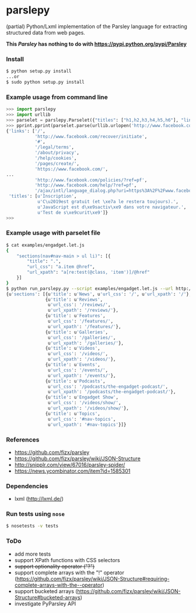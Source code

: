 parslepy
========

(partial) Python/Lxml implementation of the Parsley language for extracting structured data from web pages.

**This *Parsley* has nothing to do with https://pypi.python.org/pypi/Parsley**

### Install ###

```bash
$ python setup.py install
...or
$ sudo python setup.py install
```

### Example usage from command line ###

```python
>>> import parslepy
>>> import urllib
>>> parselet = parslepy.Parselet({"titles": ["h1,h2,h3,h4,h5,h6"], "links": ["a @href"]})
>>> pprint.pprint(parselet.parse(urllib.urlopen('http://www.facebook.com')))
{'links': ['/',
           'http://www.facebook.com/recover/initiate',
           '#',
           '/legal/terms',
           '/about/privacy',
           '/help/cookies',
           '/pages/create/',
           'https://www.facebook.com/',
...
           'http://www.facebook.com/policies/?ref=pf',
           'http://www.facebook.com/help/?ref=pf',
           '/ajax/intl/language_dialog.php?uri=https%3A%2F%2Fwww.facebook.com%2F'],
 'titles': [u'Inscription',
            u'C\u2019est gratuit (et \xe7a le restera toujours).',
            u'JavaScript est d\xe9sactiv\xe9 dans votre navigateur.',
            u'Test de s\xe9curit\xe9']}
>>>
```

### Example usage with parselet file ###


```bash
$ cat examples/engadget.let.js
{
    "sections(nav#nav-main > ul li)": [{
        "title": ".",
        "url_css": "a.item @href",
        "url_xpath": "a[re:test(@class, 'item')]/@href"
    }]
}
$ python run_parslepy.py --script examples/engadget.let.js --url http://www.engadget.com/
{u'sections': [{u'title': u'News', u'url_css': '/', u'url_xpath': '/'},
               {u'title': u'Reviews',
                u'url_css': '/reviews/',
                u'url_xpath': '/reviews/'},
               {u'title': u'Features',
                u'url_css': '/features/',
                u'url_xpath': '/features/'},
               {u'title': u'Galleries',
                u'url_css': '/galleries/',
                u'url_xpath': '/galleries/'},
               {u'title': u'Videos',
                u'url_css': '/videos/',
                u'url_xpath': '/videos/'},
               {u'title': u'Events',
                u'url_css': '/events/',
                u'url_xpath': '/events/'},
               {u'title': u'Podcasts',
                u'url_css': '/podcasts/the-engadget-podcast/',
                u'url_xpath': '/podcasts/the-engadget-podcast/'},
               {u'title': u'Engadget Show',
                u'url_css': '/videos/show/',
                u'url_xpath': '/videos/show/'},
               {u'title': u'Topics',
                u'url_css': '#nav-topics',
                u'url_xpath': '#nav-topics'}]}

```

### References ###

* https://github.com/fizx/parsley
* https://github.com/fizx/parsley/wiki/JSON-Structure
* http://snipplr.com/view/67016/parsley-spider/
* https://news.ycombinator.com/item?id=1585301

### Dependencies ###

* lxml (http://lxml.de/)

### Run tests using `nose` ###

```bash
$ nosetests -v tests
```


### ToDo ###

* add more tests
* support XPath functions with CSS selectors
* <del>support optionality operator ("?")</del>
* support complete arrays with the "!" operator (https://github.com/fizx/parsley/wiki/JSON-Structure#requiring-complete-arrays-with-the--operator)
* support bucketed arrays (https://github.com/fizx/parsley/wiki/JSON-Structure#bucketed-arrays)
* investigate PyParsley API
